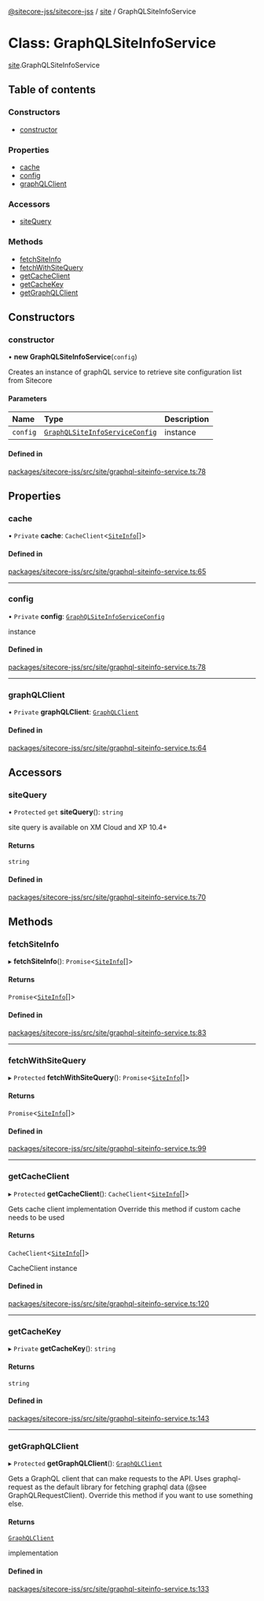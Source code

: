 [@sitecore-jss/sitecore-jss](../README.md) / [site](../modules/site.md) / GraphQLSiteInfoService

# Class: GraphQLSiteInfoService

[site](../modules/site.md).GraphQLSiteInfoService

## Table of contents

### Constructors

- [constructor](site.GraphQLSiteInfoService.md#constructor)

### Properties

- [cache](site.GraphQLSiteInfoService.md#cache)
- [config](site.GraphQLSiteInfoService.md#config)
- [graphQLClient](site.GraphQLSiteInfoService.md#graphqlclient)

### Accessors

- [siteQuery](site.GraphQLSiteInfoService.md#sitequery)

### Methods

- [fetchSiteInfo](site.GraphQLSiteInfoService.md#fetchsiteinfo)
- [fetchWithSiteQuery](site.GraphQLSiteInfoService.md#fetchwithsitequery)
- [getCacheClient](site.GraphQLSiteInfoService.md#getcacheclient)
- [getCacheKey](site.GraphQLSiteInfoService.md#getcachekey)
- [getGraphQLClient](site.GraphQLSiteInfoService.md#getgraphqlclient)

## Constructors

### constructor

• **new GraphQLSiteInfoService**(`config`)

Creates an instance of graphQL service to retrieve site configuration list from Sitecore

#### Parameters

| Name | Type | Description |
| :------ | :------ | :------ |
| `config` | [`GraphQLSiteInfoServiceConfig`](../modules/site.md#graphqlsiteinfoserviceconfig) | instance |

#### Defined in

[packages/sitecore-jss/src/site/graphql-siteinfo-service.ts:78](https://github.com/Sitecore/jss/blob/e138f583f/packages/sitecore-jss/src/site/graphql-siteinfo-service.ts#L78)

## Properties

### cache

• `Private` **cache**: `CacheClient`\<[`SiteInfo`](../modules/site.md#siteinfo)[]\>

#### Defined in

[packages/sitecore-jss/src/site/graphql-siteinfo-service.ts:65](https://github.com/Sitecore/jss/blob/e138f583f/packages/sitecore-jss/src/site/graphql-siteinfo-service.ts#L65)

___

### config

• `Private` **config**: [`GraphQLSiteInfoServiceConfig`](../modules/site.md#graphqlsiteinfoserviceconfig)

instance

#### Defined in

[packages/sitecore-jss/src/site/graphql-siteinfo-service.ts:78](https://github.com/Sitecore/jss/blob/e138f583f/packages/sitecore-jss/src/site/graphql-siteinfo-service.ts#L78)

___

### graphQLClient

• `Private` **graphQLClient**: [`GraphQLClient`](../interfaces/index.GraphQLClient.md)

#### Defined in

[packages/sitecore-jss/src/site/graphql-siteinfo-service.ts:64](https://github.com/Sitecore/jss/blob/e138f583f/packages/sitecore-jss/src/site/graphql-siteinfo-service.ts#L64)

## Accessors

### siteQuery

• `Protected` `get` **siteQuery**(): `string`

site query is available on XM Cloud and XP 10.4+

#### Returns

`string`

#### Defined in

[packages/sitecore-jss/src/site/graphql-siteinfo-service.ts:70](https://github.com/Sitecore/jss/blob/e138f583f/packages/sitecore-jss/src/site/graphql-siteinfo-service.ts#L70)

## Methods

### fetchSiteInfo

▸ **fetchSiteInfo**(): `Promise`\<[`SiteInfo`](../modules/site.md#siteinfo)[]\>

#### Returns

`Promise`\<[`SiteInfo`](../modules/site.md#siteinfo)[]\>

#### Defined in

[packages/sitecore-jss/src/site/graphql-siteinfo-service.ts:83](https://github.com/Sitecore/jss/blob/e138f583f/packages/sitecore-jss/src/site/graphql-siteinfo-service.ts#L83)

___

### fetchWithSiteQuery

▸ `Protected` **fetchWithSiteQuery**(): `Promise`\<[`SiteInfo`](../modules/site.md#siteinfo)[]\>

#### Returns

`Promise`\<[`SiteInfo`](../modules/site.md#siteinfo)[]\>

#### Defined in

[packages/sitecore-jss/src/site/graphql-siteinfo-service.ts:99](https://github.com/Sitecore/jss/blob/e138f583f/packages/sitecore-jss/src/site/graphql-siteinfo-service.ts#L99)

___

### getCacheClient

▸ `Protected` **getCacheClient**(): `CacheClient`\<[`SiteInfo`](../modules/site.md#siteinfo)[]\>

Gets cache client implementation
Override this method if custom cache needs to be used

#### Returns

`CacheClient`\<[`SiteInfo`](../modules/site.md#siteinfo)[]\>

CacheClient instance

#### Defined in

[packages/sitecore-jss/src/site/graphql-siteinfo-service.ts:120](https://github.com/Sitecore/jss/blob/e138f583f/packages/sitecore-jss/src/site/graphql-siteinfo-service.ts#L120)

___

### getCacheKey

▸ `Private` **getCacheKey**(): `string`

#### Returns

`string`

#### Defined in

[packages/sitecore-jss/src/site/graphql-siteinfo-service.ts:143](https://github.com/Sitecore/jss/blob/e138f583f/packages/sitecore-jss/src/site/graphql-siteinfo-service.ts#L143)

___

### getGraphQLClient

▸ `Protected` **getGraphQLClient**(): [`GraphQLClient`](../interfaces/index.GraphQLClient.md)

Gets a GraphQL client that can make requests to the API. Uses graphql-request as the default
library for fetching graphql data (@see GraphQLRequestClient). Override this method if you
want to use something else.

#### Returns

[`GraphQLClient`](../interfaces/index.GraphQLClient.md)

implementation

#### Defined in

[packages/sitecore-jss/src/site/graphql-siteinfo-service.ts:133](https://github.com/Sitecore/jss/blob/e138f583f/packages/sitecore-jss/src/site/graphql-siteinfo-service.ts#L133)
